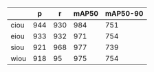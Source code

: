||p|r|mAP50|mAP50-90|
|---|---|---|---|---|
|ciou|944|930|984|751|
|eiou|933|932|971|754|
|siou|921|968|977|739|
|wiou|918|95|975|754|
